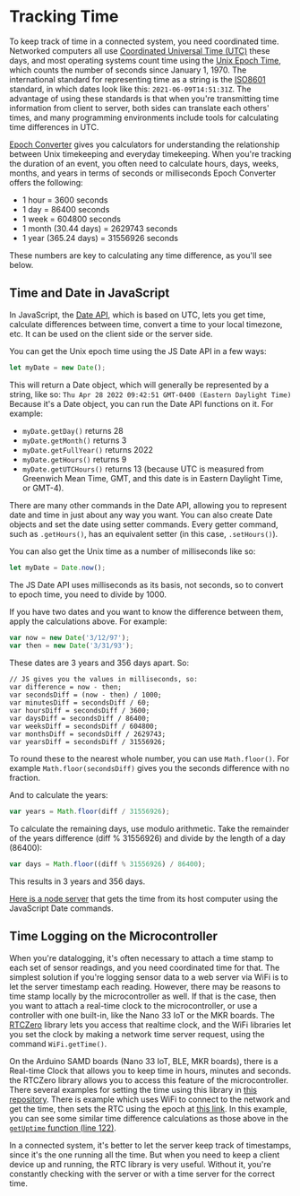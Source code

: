 # Tracking Time 

To keep track of time in a connected system, you need coordinated time.  Networked computers all use [Coordinated Universal Time (UTC)](https://www.timeanddate.com/worldclock/timezone/utc) these days, and most operating systems count time using the [Unix Epoch Time](https://www.epochconverter.com/), which counts the number of seconds since January 1, 1970. The international standard for representing time as a string is the [ISO8601](https://en.wikipedia.org/wiki/ISO_8601) standard, in which dates look like this: `2021-06-09T14:51:31Z`. The advantage of using these standards is that when you're transmitting time information from client to server, both sides can translate each others' times, and many programming environments include tools for calculating time differences in UTC. 

[Epoch Converter](https://www.epochconverter.com/) gives you calculators for understanding the relationship between Unix timekeeping and everyday timekeeping. When you're tracking the duration of an event, you often need to calculate hours, days, weeks, months, and years in terms of seconds or milliseconds Epoch Converter offers the following:

* 1 hour = 3600 seconds
* 1 day = 86400 seconds
* 1 week = 604800 seconds
* 1 month (30.44 days) = 2629743 seconds
* 1 year (365.24 days)  = 31556926 seconds

These numbers are key to calculating any time difference, as you'll see below. 

## Time and Date in JavaScript

In JavaScript, the [Date API](https://developer.mozilla.org/en-US/docs/Web/JavaScript/Reference/Global_Objects/Date), which is based on UTC, lets you get time, calculate differences between time, convert a time to your local timezone, etc. It can be used on the client side or the server side.

You can get the Unix epoch time using the JS Date API in a few ways:

````js
let myDate = new Date();
````

This will return a Date object, which will generally be represented by a string, like so: `Thu Apr 28 2022 09:42:51 GMT-0400 (Eastern Daylight Time)` Because it's a Date object, you can run the Date API functions on it. For example:

* `myDate.getDay()` returns 28
* `myDate.getMonth()` returns 3
* `myDate.getFullYear()` returns 2022
* `myDate.getHours()` returns 9
* `myDate.getUTCHours()` returns 13 (because UTC is measured from Greenwich Mean Time, GMT, and this date is in Eastern Daylight Time, or GMT-4).

There are many other commands in the Date API, allowing you to represent date and time in just about any way you want. You can also create Date objects and set the date using setter commands. Every getter command, such as `.getHours()`, has an equivalent setter (in this case, `.setHours()`).

You can also get the Unix time as a number of milliseconds like so:

````js
let myDate = Date.now();
````

The JS Date API uses milliseconds as its basis, not seconds, so to convert to epoch time, you need to divide by 1000. 

If you have two dates and you want to know the difference between them, apply the calculations above. For example:

````js
var now = new Date('3/12/97');
var then = new Date('3/31/93');
````
These dates are 3 years and 356 days apart. So:

````
// JS gives you the values in milliseconds, so:
var difference = now - then;
var secondsDiff = (now - then) / 1000;
var minutesDiff = secondsDiff / 60; 
var hoursDiff = secondsDiff / 3600; 
var daysDiff = secondsDiff / 86400; 
var weeksDiff = secondsDiff / 604800; 
var monthsDiff = secondsDiff / 2629743; 
var yearsDiff = secondsDiff / 31556926; 
````

To round these to the nearest whole number, you can use `Math.floor()`. For example `Math.floor(secondsDiff)` gives you the seconds difference with no fraction. 

And to calculate the years:

````js
var years = Math.floor(diff / 31556926);
````

To calculate the remaining days, use modulo arithmetic. Take the remainder of the years difference (diff % 31556926) and divide by the length of a day (86400): 

````js
var days = Math.floor((diff % 31556926) / 86400);
````
This results in 3 years and 356 days.

[Here is a node server](https://github.com/tigoe/NodeExamples/tree/main/TimeServer) that gets the time from its host computer using the JavaScript Date commands.

## Time Logging on the Microcontroller

When you're datalogging, it's often necessary to attach a time stamp to each set of sensor readings, and you need coordinated time for that. The simplest solution if you're logging sensor data to a web server via WiFi is to let the server timestamp each reading. However, there may be reasons to time stamp locally by the microcontroller as well. If that is the case, then you want to attach a real-time clock to the microcontroller, or use a controller with one built-in, like the Nano 33 IoT or the MKR boards. The [RTCZero]((https://www.arduino.cc/reference/en/libraries/rtczero/)) library lets you access that realtime clock, and the WiFi libraries let you set the clock by making a network time server request, using the command `WiFi.getTime()`. 

On the Arduino SAMD boards (Nano 33 IoT, BLE, MKR boards), there is a Real-time Clock that allows you to keep time in hours, minutes and seconds. the RTCZero library allows you to access this feature of the microcontroller. There several examples for setting the time using this library in [this repository](https://github.com/ITPNYU/clock-club/tree/main/Microcontroller_Time_Setting_Methods). There is example which uses WiFi to connect to the network and get the time, then sets the RTC using the epoch at [this link](https://github.com/ITPNYU/clock-club/blob/main/Microcontroller_Time_Setting_Methods/WiFiTimeSet/WiFiTimeSet.ino). In this example, you can see some similar time difference calculations as those above in the [`getUptime` function (line 122)](https://github.com/ITPNYU/clock-club/blob/2e73d280f02625948d21c1e7ae69216f9e46cecc/Microcontroller_Time_Setting_Methods/WiFiTimeSet/WiFiTimeSet.ino#L122).

In a connected system, it's better to let the server keep track of timestamps, since it's the one running all the time. But when you need to keep a client device up and running, the RTC library is very useful. Without it, you're constantly checking with the server or with a time server for the correct time. 
